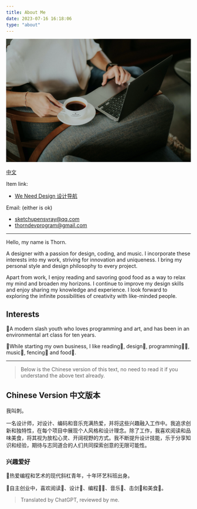 ```yaml
---
title: About Me
date: 2023-07-16 16:18:06
type: "about"
---
```


![Enjoy working while drinking coffee in the office.](../images/about.webp)

<iconify-icon icon="mingcute:world-2-fill"></iconify-icon> [中文](#Chinese-Version-中文版本)

<iconify-icon icon="mingcute:link-fill"></iconify-icon> Item link:

- [We Need Design 设计导航](https://www.weneeddesign.com)

<iconify-icon icon="mingcute:mail-fill"></iconify-icon> Email: (either is ok)

- sketchupensvray@qq.com
- thorndevprogram@gmail.com

------

Hello, my name is Thorn.

A designer with a passion for design, coding, and music. I incorporate these interests into my work, striving for innovation and uniqueness. I bring my personal style and design philosophy to every project.

Apart from work, I enjoy reading and savoring good food as a way to relax my mind and broaden my horizons. I continue to improve my design skills and enjoy sharing my knowledge and experience. I look forward to exploring the infinite possibilities of creativity with like-minded people.

## Interests

🌵A modern slash youth who loves programming and art, and has been in an environmental art class for ten years.

🌊While starting my own business, I like reading📖, design🎨, programming🧑‍💻, music🎵, fencing🤺 and food🍔.

---

> Below is the Chinese version of this text, no need to read it if you understand the above text already.

## Chinese Version 中文版本

我叫刺。

一名设计师，对设计、编码和音乐充满热爱，并将这些兴趣融入工作中。我追求创新和独特性，在每个项目中展现个人风格和设计理念。除了工作，我喜欢阅读和品味美食，将其视为放松心灵、开阔视野的方式。我不断提升设计技能，乐于分享知识和经验，期待与志同道合的人们共同探索创意的无限可能性。

### 兴趣爱好

🌵热爱编程和艺术的现代斜杠青年，十年环艺科班出身。

🌊自主创业中，喜欢阅读📖、设计🎨、编程🧑‍💻、音乐🎵、击剑🤺和美食🍔。


> Translated by ChatGPT, reviewed by me.
